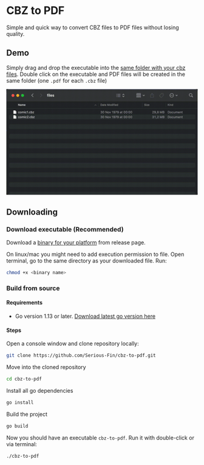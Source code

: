 # CBZ to PDF

Simple and quick way to convert CBZ files to PDF files without losing quality.

## Demo

Simply drag and drop the executable into the <ins>same folder with your cbz files</ins>. Double click on the executable and PDF files will be created in the same folder (one `.pdf` for each `.cbz` file)

![demo](./demo/demo.gif)

## Downloading

### Download executable (Recommended)

Download a [binary for your platform](https://github.com/Serious-Fin/cbz-to-pdf/releases) from release page.

On linux/mac you might need to add execution permission to file. Open terminal, go to the same directory as your downloaded file. Run:

```zsh
chmod +x <binary name>
```

### Build from source

#### Requirements

- Go version 1.13 or later. [Download latest go version here](https://go.dev/doc/install)

#### Steps

Open a console window and clone repository locally:

```zsh
git clone https://github.com/Serious-Fin/cbz-to-pdf.git
```

Move into the cloned repository

```zsh
cd cbz-to-pdf
```

Install all go dependencies

```zsh
go install
```

Build the project

```zsh
go build
```

Now you should have an executable `cbz-to-pdf`. Run it with double-click or via terminal:

```zsh
./cbz-to-pdf
```
